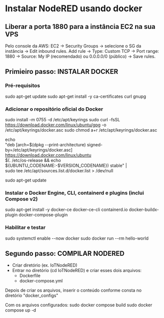 # Instalar NodeRED usando docker

## Liberar a porta 1880 para a instância EC2 na sua VPS
Pelo console da AWS:
EC2 → Security Groups → selecione o SG da instância → Edit inbound rules.
Add rule → Type: Custom TCP → Port range: 1880 → Source: My IP (recomendado) ou 0.0.0.0/0 (público) → Save rules.

## Primieiro passo: INSTALAR DOCKER

### Pré-requisitos
sudo apt-get update
sudo apt-get install -y ca-certificates curl gnupg


### Adicionar o repositório oficial do Docker
sudo install -m 0755 -d /etc/apt/keyrings
sudo curl -fsSL https://download.docker.com/linux/ubuntu/gpg -o /etc/apt/keyrings/docker.asc
sudo chmod a+r /etc/apt/keyrings/docker.asc

echo \
  "deb [arch=$(dpkg --print-architecture) signed-by=/etc/apt/keyrings/docker.asc] \
  https://download.docker.com/linux/ubuntu \
  $(. /etc/os-release && echo ${UBUNTU_CODENAME:-$VERSION_CODENAME}) stable" | \
  sudo tee /etc/apt/sources.list.d/docker.list > /dev/null

sudo apt-get update

### Instalar o Docker Engine, CLI, containerd e plugins (inclui Compose v2)
sudo apt-get install -y docker-ce docker-ce-cli containerd.io docker-buildx-plugin docker-compose-plugin


### Habilitar e testar
sudo systemctl enable --now docker
sudo docker run --rm hello-world


## Segundo passo: COMPILAR NODERED
- Criar diretório (ex. IoTNodeRED)
- Entrar no diretório (cd IoTNodeRED) e criar esses dois arquivos:
    - Dockerfile
    - docker-compose.yml

Depois de criar os arquivos, inserir o conteúdo conforme consta no diretório "docker_configs"

Com os arquivos configurados:
sudo docker compose build
sudo docker compose up -d
